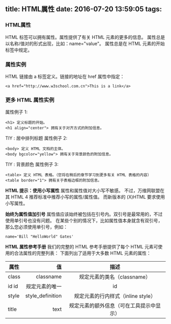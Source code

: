 title: HTML属性
date: 2016-07-20 13:59:05
tags:
---

### HTML属性

HTML 标签可以拥有属性。属性提供了有关 HTML 元素的更多的信息。
属性总是以名称\/值对的形式出现，比如：name="value"。
属性总是在 HTML 元素的开始标签中规定。

### 属性实例

HTML 链接由 a 标签定义。链接的地址在 href 属性中指定：
```
<a href="http://www.w3school.com.cn">This is a link</a>
```

### 更多 HTML 属性实例

属性例子 1:
```
<h1> 定义标题的开始。
<h1 align="center"> 拥有关于对齐方式的附加信息。
```

TIY : 居中排列标题
属性例子 2:
```
<body> 定义 HTML 文档的主体。
<body bgcolor="yellow"> 拥有关于背景颜色的附加信息。
```

TIY : 背景颜色
属性例子 3:
```
<table> 定义 HTML 表格。（您将在稍后的章节学习到更多有关 HTML 表格的内容）
<table border="1"> 拥有关于表格边框的附加信息。
```

**HTML 提示：使用小写属性**
属性和属性值对大小写不敏感。
不过，万维网联盟在其 HTML 4 推荐标准中推荐小写的属性/属性值。
而新版本的 (X)HTML 要求使用小写属性。

**始终为属性值加引号**
属性值应该始终被包括在引号内。双引号是最常用的，不过使用单引号也没有问题。
在某些个别的情况下，比如属性值本身就含有双引号，那么您必须使用单引号，例如：
```
name='Bill "HelloWorld" Gates'
```

**HTML 属性参考手册**
我们的完整的 HTML 参考手册提供了每个 HTML 元素可使用的合法属性的完整列表：
下面列出了适用于大多数 HTML 元素的属性：

|属性	|值	                |    描述
| --------   | -----:  | :----:  |
|class	|classname	        |规定元素的类名（classname）
|id	id	|规定元素的唯一     |       id
|style	|style_definition	|规定元素的行内样式（inline style）
|title	|text	            |规定元素的额外信息（可在工具提示中显示）
